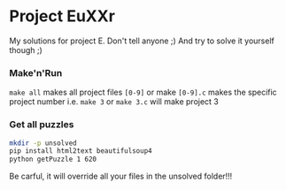 # Project EuXXr

My solutions for project E. Don't tell anyone ;) And try to solve it yourself though ;)

### Make'n'Run

`make all` makes all project files
`[0-9]` or make `[0-9].c` makes the specific project number i.e. `make 3` or `make 3.c` will make project 3

### Get all puzzles

```bash
mkdir -p unsolved
pip install html2text beautifulsoup4
python getPuzzle 1 620
```

Be carful, it will override all your files in the unsolved folder!!!